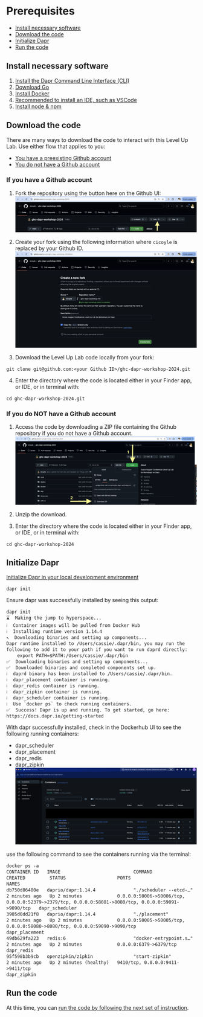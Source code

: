 # Prerequisites

- [Install necessary software](#install-necessary-software)
- [Download the code](#download-the-code)
- [Initialize Dapr](#initialize-dapr)
- [Run the code](#run-the-code)

## Install necessary software
1. [Install the Dapr Command Line Interface (CLI)](https://docs.dapr.io/getting-started/install-dapr-cli/)
2. [Download Go](https://go.dev/doc/install)
3. [Install Docker](https://docs.docker.com/engine/install/)
4. [Recommended to install an IDE, such as VSCode](https://code.visualstudio.com/download)
5. [Install node & npm](https://docs.npmjs.com/downloading-and-installing-node-js-and-npm)

## Download the code

There are many ways to download the code to interact with this Level Up Lab.
Use either flow that applies to you:
- [You have a preexisting Github account](#if-you-have-a-github-account)
- [You do not have a Github account](#if-you-do-not-have-a-github-account)

### If you have a Github account
1. Fork the repository using the button here on the Github UI:
![Fork button to click](./assets/forkButton.png)

2. Create your fork using the following information where `cicoyle` is replaced by your Github ID.
![Fork specification](./assets/forkSpecs.png)

3. Download the Level Up Lab code locally from your fork:
```
git clone git@github.com:<your Github ID>/ghc-dapr-workshop-2024.git
```
4. Enter the directory where the code is located either in your Finder app, or IDE, or in terminal with:
```
cd ghc-dapr-workshop-2024.git
```

### If you do NOT have a Github account

1. Access the code by downloading a ZIP file containing the Github repository if you do not have a Github account.
![Download ZIP](./assets/downloadZip.png)

2. Unzip the download.

2. Enter the directory where the code is located either in your Finder app, or IDE, or in terminal with:
```
cd ghc-dapr-workshop-2024
```

## Initialize Dapr

[Initialize Dapr in your local development environment](https://docs.dapr.io/getting-started/install-dapr-selfhost/)

```shell
dapr init
```

Ensure dapr was successfully installed by seeing this output:

```shell
dapr init           
⌛  Making the jump to hyperspace...
ℹ️  Container images will be pulled from Docker Hub
ℹ️  Installing runtime version 1.14.4
↖  Downloading binaries and setting up components...
Dapr runtime installed to /Users/cassie/.dapr/bin, you may run the following to add it to your path if you want to run daprd directly:
    export PATH=$PATH:/Users/cassie/.dapr/bin
✅  Downloading binaries and setting up components...
✅  Downloaded binaries and completed components set up.
ℹ️  daprd binary has been installed to /Users/cassie/.dapr/bin.
ℹ️  dapr_placement container is running.
ℹ️  dapr_redis container is running.
ℹ️  dapr_zipkin container is running.
ℹ️  dapr_scheduler container is running.
ℹ️  Use `docker ps` to check running containers.
✅  Success! Dapr is up and running. To get started, go here: https://docs.dapr.io/getting-started
```

With dapr successfully installed, check in the Dockerhub UI to see the following running containers:
- dapr_scheduler
- dapr_placement
- dapr_redis
- dapr_zipkin
![dockerhubUI.png](./assets/dockerhubUI.png)

use the following command to see the containers running via the terminal:

```shell
docker ps -a
CONTAINER ID   IMAGE                           COMMAND                  CREATED         STATUS                   PORTS                                                                                                 NAMES
db750d86480e   daprio/dapr:1.14.4              "./scheduler --etcd-…"   2 minutes ago   Up 2 minutes             0.0.0.0:50006->50006/tcp, 0.0.0.0:52379->2379/tcp, 0.0.0.0:58081->8080/tcp, 0.0.0.0:59091->9090/tcp   dapr_scheduler
3905d0dd21f8   daprio/dapr:1.14.4              "./placement"            2 minutes ago   Up 2 minutes             0.0.0.0:50005->50005/tcp, 0.0.0.0:58080->8080/tcp, 0.0.0.0:59090->9090/tcp                            dapr_placement
49db629fa223   redis:6                         "docker-entrypoint.s…"   2 minutes ago   Up 2 minutes             0.0.0.0:6379->6379/tcp                                                                                dapr_redis
95f598b3b9cb   openzipkin/zipkin               "start-zipkin"           2 minutes ago   Up 2 minutes (healthy)   9410/tcp, 0.0.0.0:9411->9411/tcp                                                                      dapr_zipkin
```


## Run the code
At this time, you can [run the code by following the next set of instruction](./runningTheCode.md).